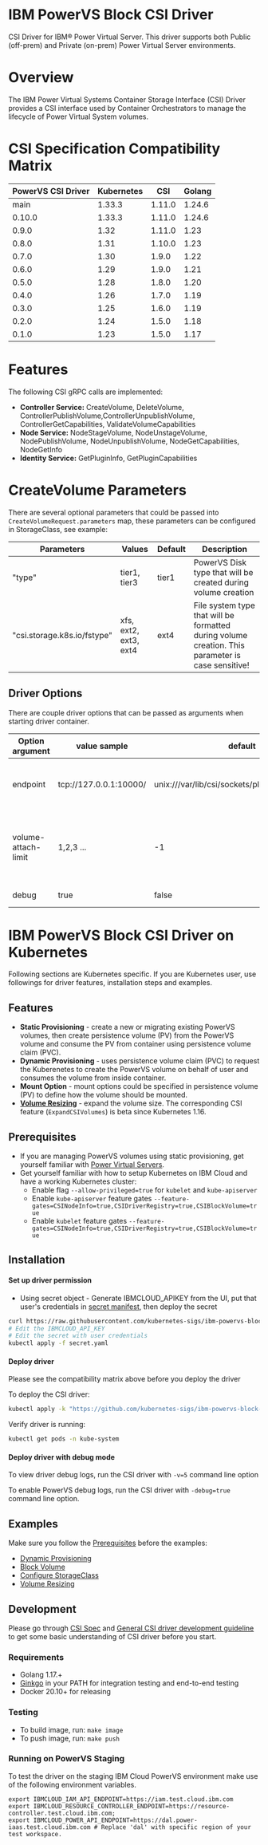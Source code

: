 # IBM PowerVS Block CSI Driver
CSI Driver for IBM® Power Virtual Server. This driver supports both Public (off-prem) and Private (on-prem) Power Virtual Server environments.

# Overview
The IBM Power Virtual Systems Container Storage Interface (CSI) Driver provides a CSI interface used by Container Orchestrators to manage the lifecycle of Power Virtual System volumes.


# CSI Specification Compatibility Matrix
| PowerVS CSI Driver | Kubernetes | CSI | Golang |
| ----------------------------- | ----------- | -------- | -------- |
| main | 1.33.3 | 1.11.0 | 1.24.6 |
| 0.10.0 | 1.33.3 | 1.11.0 | 1.24.6 |
| 0.9.0 | 1.32 | 1.11.0 | 1.23 |
| 0.8.0 | 1.31 | 1.10.0 | 1.23 |
| 0.7.0 | 1.30 | 1.9.0 | 1.22 |
| 0.6.0 | 1.29 | 1.9.0 | 1.21 |
| 0.5.0 | 1.28 | 1.8.0 | 1.20 |
| 0.4.0 | 1.26 | 1.7.0 | 1.19 |
| 0.3.0 | 1.25 | 1.6.0 | 1.19 |
| 0.2.0 | 1.24 | 1.5.0 | 1.18 |
| 0.1.0 | 1.23 | 1.5.0 | 1.17 |

# Features
The following CSI gRPC calls are implemented:

- **Controller Service:** CreateVolume, DeleteVolume, ControllerPublishVolume,ControllerUnpublishVolume, ControllerGetCapabilities, ValidateVolumeCapabilities
- **Node Service:** NodeStageVolume, NodeUnstageVolume, NodePublishVolume, NodeUnpublishVolume, NodeGetCapabilities, NodeGetInfo
- **Identity Service:** GetPluginInfo, GetPluginCapabilities

# CreateVolume Parameters
There are several optional parameters that could be passed into ``` CreateVolumeRequest.parameters``` map, these parameters can be configured in StorageClass, see example:

| **Parameters** | **Values** | **Default** | **Description**|
| ----------------------------- | ----------------------------- | ----------- | ----------------------------- |
| "type" | tier1, tier3 | tier1 | PowerVS Disk type that will be created during volume creation |
| "csi.storage.k8s.io/fstype" | xfs, ext2, ext3, ext4 | ext4 | File system type that will be formatted during volume creation. This parameter is case sensitive! |


## Driver Options
There are couple driver options that can be passed as arguments when starting driver container.

| Option argument             | value sample                                      | default                                             | Description         |
|-----------------------------|---------------------------------------------------|-----------------------------------------------------|---------------------|
| endpoint                    | tcp://127.0.0.1:10000/                            | unix:///var/lib/csi/sockets/pluginproxy/csi.sock    | added to all volumes, for checking if a given volume was already created so that ControllerPublish/CreateVolume is idempotent. |
| volume-attach-limit         | 1,2,3 ...                                         | -1                                                  | Value for the maximum number of volumes attachable per node. If specified, the limit applies to all nodes. If not specified, the value is approximated from the instance type.    |
| debug           | true                                              | false                                               | if true, driver will enable the debug log level|


# IBM PowerVS Block CSI Driver on Kubernetes
Following sections are Kubernetes specific. If you are Kubernetes user, use followings for driver features, installation steps and examples.


## Features
* **Static Provisioning** - create a new or migrating existing PowerVS volumes, then create persistence volume (PV) from the PowerVS volume and consume the PV from container using persistence volume claim (PVC).
* **Dynamic Provisioning** - uses persistence volume claim (PVC) to request the Kuberenetes to create the PowerVS volume on behalf of user and consumes the volume from inside container.
* **Mount Option** - mount options could be specified in persistence volume (PV) to define how the volume should be mounted.
* **[Volume Resizing](https://kubernetes-csi.github.io/docs/volume-expansion.html)** - expand the volume size. The corresponding CSI feature (`ExpandCSIVolumes`) is beta since Kubernetes 1.16.

## Prerequisites
* If you are managing PowerVS volumes using static provisioning, get yourself familiar with [Power Virtual Servers](https://cloud.ibm.com/docs/power-iaas?topic=power-iaas-getting-started).
* Get yourself familiar with how to setup Kubernetes on IBM Cloud and have a working Kubernetes cluster:
  * Enable flag `--allow-privileged=true` for `kubelet` and `kube-apiserver`
  * Enable `kube-apiserver` feature gates `--feature-gates=CSINodeInfo=true,CSIDriverRegistry=true,CSIBlockVolume=true`
  * Enable `kubelet` feature gates `--feature-gates=CSINodeInfo=true,CSIDriverRegistry=true,CSIBlockVolume=true`


## Installation
#### Set up driver permission

* Using secret object - Generate IBMCLOUD_APIKEY from the UI, put that user's credentials in [secret manifest](deploy/kubernetes/secret.yaml), then deploy the secret
```sh
curl https://raw.githubusercontent.com/kubernetes-sigs/ibm-powervs-block-csi-driver/main/deploy/kubernetes/secret.yaml > secret.yaml
# Edit the IBMCLOUD_API_KEY
# Edit the secret with user credentials
kubectl apply -f secret.yaml
```

#### Deploy driver
Please see the compatibility matrix above before you deploy the driver

To deploy the CSI driver:
```sh
kubectl apply -k "https://github.com/kubernetes-sigs/ibm-powervs-block-csi-driver/deploy/kubernetes/overlays/stable/?ref=v0.6.0"
```

Verify driver is running:
```sh
kubectl get pods -n kube-system
```

#### Deploy driver with debug mode
To view driver debug logs, run the CSI driver with `-v=5` command line option

To enable PowerVS debug logs, run the CSI driver with `-debug=true` command line option.

## Examples
Make sure you follow the [Prerequisites](README.md#Prerequisites) before the examples:
* [Dynamic Provisioning](./examples/kubernetes/dynamic-provisioning)
* [Block Volume](./examples/kubernetes/block-volume)
* [Configure StorageClass](./examples/kubernetes/storageclass)
* [Volume Resizing](./examples/kubernetes/resizing)


## Development
Please go through [CSI Spec](https://github.com/container-storage-interface/spec/blob/master/spec.md) and [General CSI driver development guideline](https://kubernetes-csi.github.io/docs/developing.html) to get some basic understanding of CSI driver before you start.

### Requirements
* Golang 1.17.+
* [Ginkgo](https://github.com/onsi/ginkgo) in your PATH for integration testing and end-to-end testing
* Docker 20.10+ for releasing

### Testing
* To build image, run: `make image`
* To push image, run: `make push`

### Running on PowerVS Staging
To test the driver on the staging IBM Cloud PowerVS environment make use of the following environment variables.
```
export IBMCLOUD_IAM_API_ENDPOINT=https://iam.test.cloud.ibm.com
export IBMCLOUD_RESOURCE_CONTROLLER_ENDPOINT=https://resource-controller.test.cloud.ibm.com;
export IBMCLOUD_POWER_API_ENDPOINT=https://dal.power-iaas.test.cloud.ibm.com # Replace 'dal' with specific region of your test workspace.
```
